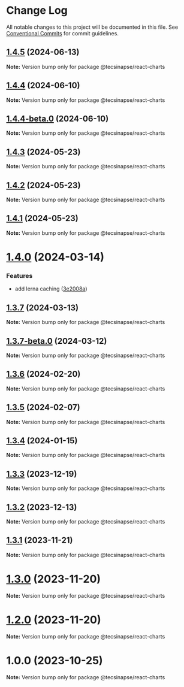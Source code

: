 # Change Log

All notable changes to this project will be documented in this file.
See [Conventional Commits](https://conventionalcommits.org) for commit guidelines.

## [1.4.5](https://github.com/tecsinapse/design-system/compare/@tecsinapse/react-charts@1.4.4...@tecsinapse/react-charts@1.4.5) (2024-06-13)

**Note:** Version bump only for package @tecsinapse/react-charts

## [1.4.4](https://github.com/tecsinapse/design-system/compare/@tecsinapse/react-charts@1.4.4-beta.0...@tecsinapse/react-charts@1.4.4) (2024-06-10)

**Note:** Version bump only for package @tecsinapse/react-charts

## [1.4.4-beta.0](https://github.com/tecsinapse/design-system/compare/@tecsinapse/react-charts@1.4.1-beta.0...@tecsinapse/react-charts@1.4.4-beta.0) (2024-06-10)

**Note:** Version bump only for package @tecsinapse/react-charts

## [1.4.3](https://github.com/tecsinapse/design-system/compare/@tecsinapse/react-charts@1.4.2...@tecsinapse/react-charts@1.4.3) (2024-05-23)

**Note:** Version bump only for package @tecsinapse/react-charts

## [1.4.2](https://github.com/tecsinapse/design-system/compare/@tecsinapse/react-charts@1.4.1...@tecsinapse/react-charts@1.4.2) (2024-05-23)

**Note:** Version bump only for package @tecsinapse/react-charts

## [1.4.1](https://github.com/tecsinapse/design-system/compare/@tecsinapse/react-charts@1.4.0...@tecsinapse/react-charts@1.4.1) (2024-05-23)

**Note:** Version bump only for package @tecsinapse/react-charts

# [1.4.0](https://github.com/tecsinapse/design-system/compare/@tecsinapse/react-charts@1.3.7...@tecsinapse/react-charts@1.4.0) (2024-03-14)

### Features

- add lerna caching ([3e2008a](https://github.com/tecsinapse/design-system/commit/3e2008a403749d14dd1c1ec6e4136d25bddb44ce))

## [1.3.7](https://github.com/tecsinapse/design-system/compare/@tecsinapse/react-charts@1.3.7-beta.0...@tecsinapse/react-charts@1.3.7) (2024-03-13)

**Note:** Version bump only for package @tecsinapse/react-charts

## [1.3.7-beta.0](https://github.com/tecsinapse/design-system/compare/@tecsinapse/react-charts@1.3.6...@tecsinapse/react-charts@1.3.7-beta.0) (2024-03-12)

**Note:** Version bump only for package @tecsinapse/react-charts

## [1.3.6](https://github.com/tecsinapse/design-system/compare/@tecsinapse/react-charts@1.3.5...@tecsinapse/react-charts@1.3.6) (2024-02-20)

**Note:** Version bump only for package @tecsinapse/react-charts

## [1.3.5](https://github.com/tecsinapse/design-system/compare/@tecsinapse/react-charts@1.3.3...@tecsinapse/react-charts@1.3.5) (2024-02-07)

**Note:** Version bump only for package @tecsinapse/react-charts

## [1.3.4](https://github.com/tecsinapse/design-system/compare/@tecsinapse/react-charts@1.3.2...@tecsinapse/react-charts@1.3.4) (2024-01-15)

**Note:** Version bump only for package @tecsinapse/react-charts

## [1.3.3](https://github.com/tecsinapse/design-system/compare/@tecsinapse/react-charts@1.3.1...@tecsinapse/react-charts@1.3.3) (2023-12-19)

**Note:** Version bump only for package @tecsinapse/react-charts

## [1.3.2](https://github.com/tecsinapse/design-system/compare/@tecsinapse/react-charts@1.3.1...@tecsinapse/react-charts@1.3.2) (2023-12-13)

**Note:** Version bump only for package @tecsinapse/react-charts

## [1.3.1](https://github.com/tecsinapse/design-system/compare/@tecsinapse/react-charts@1.3.0...@tecsinapse/react-charts@1.3.1) (2023-11-21)

**Note:** Version bump only for package @tecsinapse/react-charts

# [1.3.0](https://github.com/tecsinapse/design-system/compare/@tecsinapse/react-charts@1.2.0...@tecsinapse/react-charts@1.3.0) (2023-11-20)

**Note:** Version bump only for package @tecsinapse/react-charts

# [1.2.0](https://github.com/tecsinapse/design-system/compare/@tecsinapse/react-charts@1.1.0...@tecsinapse/react-charts@1.2.0) (2023-11-20)

**Note:** Version bump only for package @tecsinapse/react-charts

# 1.0.0 (2023-10-25)

**Note:** Version bump only for package @tecsinapse/react-charts
